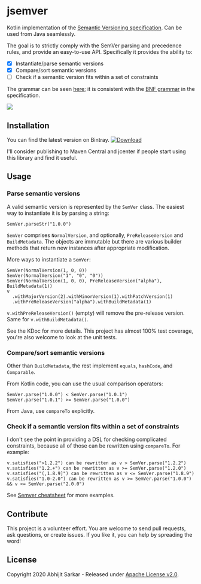 # jsemver

Kotlin implementation of the [Semantic Versioning specification](https://semver.org/). Can be used from Java seamlessly.

The goal is to strictly comply with the SemVer parsing and precedence rules, and provide an easy-to-use API.
Specifically it provides the ability to:
                                                                                                             
 - [x] Instantiate/parse semantic versions
 - [x] Compare/sort semantic versions
 - [ ] Check if a semantic version fits within a set of constraints
 
 The grammar can be seen [here](src/main/antlr/com/asarkar/semver/antlr/SemVer.g4); it is consistent with the 
[BNF grammar](https://semver.org/#backusnaur-form-grammar-for-valid-semver-versions) in the specification.

[![](https://github.com/asarkar/jsemver/workflows/CI%20Pipeline/badge.svg)](https://github.com/asarkar/jsemver/actions?query=workflow%3A%22CI+Pipeline%22)

## Installation

You can find the latest version on Bintray. [ ![Download](https://api.bintray.com/packages/asarkar/mvn/com.asarkar%3Ajsemver/images/download.svg) ](https://bintray.com/asarkar/mvn/com.asarkar%3Ajsemver/_latestVersion)

I'll consider publishing to Maven Central and jcenter if people start using this library and find it useful.

## Usage

### Parse semantic versions

A valid semantic version is represented by the `SemVer` class. The easiest way to instantiate it is by parsing a string:
```
SemVer.parseStr("1.0.0")
```

`SemVer` comprises `NormalVersion`, and optionally, `PreReleaseVersion` and `BuildMetadata`. The objects are immutable but there are 
various builder methods that return new instances after appropriate modification.

More ways to instantiate a `SemVer`:
```
SemVer(NormalVersion(1, 0, 0))
SemVer(NormalVersion("1", "0", "0"))
SemVer(NormalVersion(1, 0, 0), PreReleaseVersion("alpha"), BuildMetadata(1))
v
  .withMajorVersion(2).withMinorVersion(1).withPatchVersion(1)
  .withPreReleaseVersion("alpha").withBuildMetadata(1)
```

`v.withPreReleaseVersion()` (empty) will remove the pre-release version. Same for `v.withBuildMetadata()`.

See the KDoc for more details. This project has almost 100% test coverage, you're also welcome to look at the unit tests.

### Compare/sort semantic versions

Other than `BuildMetadata`, the rest implement `equals`, `hashCode`, and `Comparable`.

From Kotlin code, you can use the usual comparison operators:
```
SemVer.parse("1.0.0") < SemVer.parse("1.0.1")
SemVer.parse("1.0.1") >= SemVer.parse("1.0.0")
```
From Java, use `compareTo` explicitly.

### Check if a semantic version fits within a set of constraints

I don't see the point in providing a DSL for checking complicated constraints, 
because all of those can be rewritten using `compareTo`. For example:
```
v.satisfies(">1.2.2") can be rewritten as v > SemVer.parse("1.2.2")
v.satisfies("1.2.+") can be rewritten as v >= SemVer.parse("1.2.0")
v.satisfies("(,1.8.9]") can be rewritten as v <= SemVer.parse("1.8.9")
v.satisfies("1.0-2.0") can be rewritten as v >= SemVer.parse("1.0.0") && v <= SemVer.parse("2.0.0")
``` 

See [Semver cheatsheet](https://devhints.io/semver) for more examples.

## Contribute

This project is a volunteer effort. You are welcome to send pull requests, ask questions, or create issues.
If you like it, you can help by spreading the word!

## License

Copyright 2020 Abhijit Sarkar - Released under [Apache License v2.0](LICENSE).
